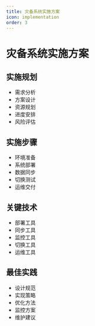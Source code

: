 ```yaml
---
title: 灾备系统实施方案
icon: implementation
order: 3
---
```


# 灾备系统实施方案

## 实施规划
- 需求分析
- 方案设计
- 资源规划
- 进度安排
- 风险评估

## 实施步骤
- 环境准备
- 系统部署
- 数据同步
- 切换测试
- 运维交付

## 关键技术
- 部署工具
- 同步工具
- 监控工具
- 切换工具
- 运维工具

## 最佳实践
- 设计规范
- 实现策略
- 优化方法
- 监控方案
- 维护建议
